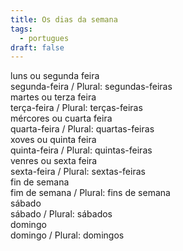 ```yaml
---
title: Os dias da semana
tags:
  - portugues
draft: false
---
```

<e-card color="1">
<div>luns ou segunda feira</div>
<div>segunda-feira / Plural: segundas-feiras</div>
</e-card>

<e-card color="2">
<div>martes ou terza feira</div>
<div>terça-feira / Plural: terças-feiras</div>
</e-card>

<e-card color="3">
<div>mércores ou cuarta feira</div>
<div>quarta-feira / Plural: quartas-feiras</div>
</e-card>

<e-card color="4">
<div>xoves ou quinta feira</div>
<div>quinta-feira / Plural: quintas-feiras</div>
</e-card>

<e-card color="5">
<div>venres ou sexta feira</div>
<div>sexta-feira / Plural: sextas-feiras</div>
</e-card>

<e-card color="6">
<div>fin de semana</div>
<div>fim de semana / Plural: fins de semana</div>
</e-card>

<e-card color="7">
<div>sábado</div>
<div>sábado / Plural: sábados</div>
</e-card>

<e-card color="8">
<div>domingo</div>
<div>domingo / Plural: domingos</div>
</e-card>
